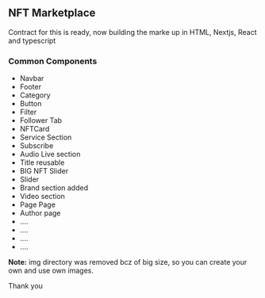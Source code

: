 ## NFT Marketplace 

Contract for this is ready, now building the marke up in HTML, Nextjs, React and typescript

### Common Components

- Navbar
- Footer
- Category
- Button
- Filter
- Follower Tab
- NFTCard
- Service Section
- Subscribe
- Audio Live section
- Title reusable 
- BIG NFT Slider
- Slider
- Brand section added
- Video section
- Page Page
- Author page
- ....
- ....
- ....
- ....


**Note:** img directory was removed bcz of big size, so you can create your own and use own images.

Thank you